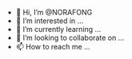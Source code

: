 - 👋 Hi, I’m @NORAFONG
- 👀 I’m interested in ...
- 🌱 I’m currently learning ...
- 💞️ I’m looking to collaborate on ...
- 📫 How to reach me ...

<!---
NORAFONG/NORAFONG is a ✨ special ✨ repository because its `README.md` (this file) appears on your GitHub profile.
You can click the Preview link to take a look at your changes.
--->
